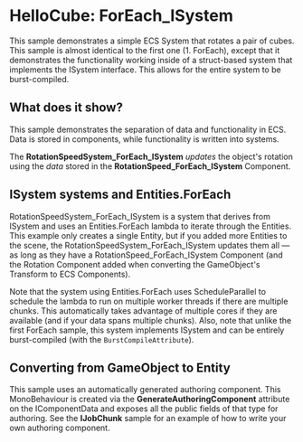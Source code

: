 # HelloCube: ForEach_ISystem

This sample demonstrates a simple ECS System that rotates a pair of cubes.
This sample is almost identical to the first one (1. ForEach), except that it demonstrates the functionality working inside of a struct-based system that implements the ISystem interface.  This allows for the entire system to be burst-compiled.

## What does it show?

This sample demonstrates the separation of data and functionality in ECS. Data is stored in components, while functionality is written into systems.

The **RotationSpeedSystem_ForEach_ISystem** *updates* the object's rotation using the *data* stored in the **RotationSpeed_ForEach_ISystem** Component.

## ISystem systems and Entities.ForEach

RotationSpeedSystem_ForEach_ISystem is a system that derives from ISystem and uses an Entities.ForEach lambda to iterate through the Entities. This example only creates a single Entity, but if you added more Entities to the scene, the RotationSpeedSystem_ForEach_ISystem updates them all — as long as they have a RotationSpeed_ForEach_ISystem Component (and the Rotation Component added when converting the GameObject's Transform to ECS Components).

Note that the system using Entities.ForEach uses ScheduleParallel to schedule the lambda to run on multiple worker threads if there are multiple chunks. This automatically takes advantage of multiple cores if they are available (and if your data spans multiple chunks).  Also, note that unlike the first ForEach sample, this system implements ISystem and can be entirely burst-compiled (with the `BurstCompileAttribute`).

## Converting from GameObject to Entity

This sample uses an automatically generated authoring component.  This MonoBehaviour is created via the **GenerateAuthoringComponent** attribute on the IComponentData and exposes all the public fields of that type for authoring.  See the **IJobChunk** sample for an example of how to write your own authoring component.
